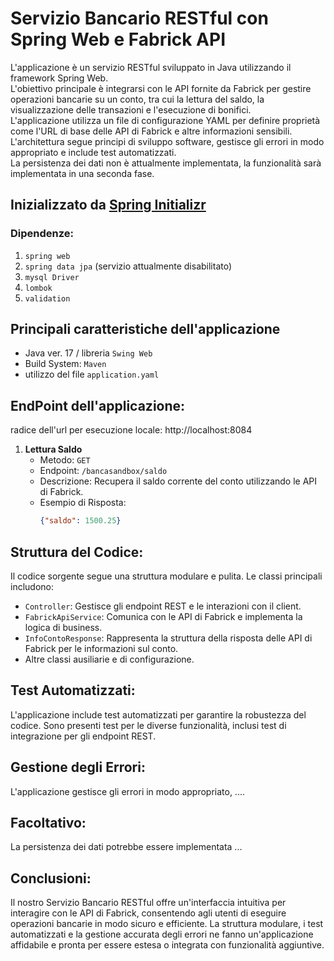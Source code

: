 # Servizio Bancario RESTful con Spring Web e Fabrick API

L'applicazione è un servizio RESTful sviluppato in Java utilizzando il framework Spring Web.  
L'obiettivo principale è integrarsi con le API fornite da Fabrick per gestire operazioni bancarie su un conto, tra cui la lettura del saldo, la visualizzazione delle transazioni e l'esecuzione di bonifici.  
L'applicazione utilizza un file di configurazione YAML per definire proprietà come l'URL di base delle API di Fabrick e altre informazioni sensibili. L'architettura segue principi di sviluppo software, gestisce gli errori in modo appropriato e include test automatizzati.  
La persistenza dei dati non è attualmente implementata, la funzionalità sarà implementata in una seconda fase.  

## Inizializzato da [Spring Initializr](https://start.spring.io/)

### Dipendenze:
1. `spring web`
2. `spring data jpa` (servizio attualmente disabilitato)
3. `mysql Driver`
4. `lombok`
5. `validation`

## Principali caratteristiche dell'applicazione
- Java ver. 17  /  libreria `Swing Web`
- Build System: `Maven`
- utilizzo del file `application.yaml`

## EndPoint dell'applicazione:
radice dell'url per esecuzione locale: http://localhost:8084




1. **Lettura Saldo**
   - Metodo: `GET`
   - Endpoint: `/bancasandbox/saldo`
   - Descrizione: Recupera il saldo corrente del conto utilizzando le API di Fabrick.
   - Esempio di Risposta: 
     ```json
     {"saldo": 1500.25}
     ```


## Struttura del Codice:

Il codice sorgente segue una struttura modulare e pulita. Le classi principali includono:
- `Controller`: Gestisce gli endpoint REST e le interazioni con il client.
- `FabrickApiService`: Comunica con le API di Fabrick e implementa la logica di business.
- `InfoContoResponse`: Rappresenta la struttura della risposta delle API di Fabrick per le informazioni sul conto.
- Altre classi ausiliarie e di configurazione.

## Test Automatizzati:

L'applicazione include test automatizzati per garantire la robustezza del codice. Sono presenti test per le diverse funzionalità, inclusi test di integrazione per gli endpoint REST.

## Gestione degli Errori:

L'applicazione gestisce gli errori in modo appropriato, ....

## Facoltativo:

La persistenza dei dati potrebbe essere implementata ...

## Conclusioni:

Il nostro Servizio Bancario RESTful offre un'interfaccia intuitiva per interagire con le API di Fabrick, consentendo agli utenti di eseguire operazioni bancarie in modo sicuro e efficiente. La struttura modulare, i test automatizzati e la gestione accurata degli errori ne fanno un'applicazione affidabile e pronta per essere estesa o integrata con funzionalità aggiuntive.